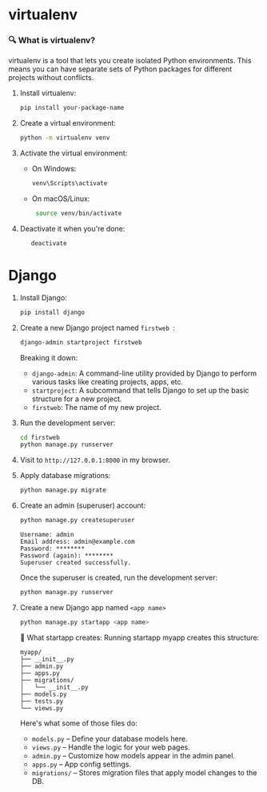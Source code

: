 # virtualenv
### 🔍 What is virtualenv?
virtualenv is a tool that lets you create isolated Python environments. This means you can have separate sets of Python packages for different projects without conflicts.

1. Install virtualenv:
   ```bash
   pip install your-package-name
   ```

2. Create a virtual environment:
   ```bash
   python -m virtualenv venv
   ```

3. Activate the virtual environment:
   - On Windows:
      ```bash
      venv\Scripts\activate
      ```
   - On macOS/Linux:
     ```bash
      source venv/bin/activate
      ```
4. Deactivate it when you're done:
   ```bash
      deactivate
   ```

# Django
1. Install Django:
   ```bash
   pip install django
   ```
   
2. Create a new Django project named  ```firstweb ```:
   ```bash
   django-admin startproject firstweb
   ```
   Breaking it down:
   - ```django-admin```: A command-line utility provided by Django to perform various tasks like creating projects, apps, etc.
   - ```startproject```: A subcommand that tells Django to set up the basic structure for a new project.
   - ```firstweb```: The name of my new project.

3. Run the development server:
   ```bash
   cd firstweb
   python manage.py runserver
   ```
4. Visit to ```http://127.0.0.1:8000``` in my browser.
5. Apply database migrations:
   ```bash
   python manage.py migrate
   ```
6. Create an admin (superuser) account:
   ```bash
   python manage.py createsuperuser
   ```

   ```
   Username: admin
   Email address: admin@example.com
   Password: ********
   Password (again): ********
   Superuser created successfully.
    ```
   Once the superuser is created, run the development server:
   ```bash
   python manage.py runserver
   ```
7. Create a new Django app named ```<app name>```
   ```bash
   python manage.py startapp <app name>
   ```
   📂 What startapp creates:
   Running startapp myapp creates this structure:
   
   ```text
   myapp/
   ├── __init__.py
   ├── admin.py
   ├── apps.py
   ├── migrations/
   │   └── __init__.py
   ├── models.py
   ├── tests.py
   └── views.py
   ```
   
   Here's what some of those files do:
   - ``` models.py ```     – Define your database models here.
   - ``` views.py ```      – Handle the logic for your web pages.
   - ``` admin.py ```      – Customize how models appear in the admin panel.
   - ``` apps.py ```       – App config settings.
   - ``` migrations/ ```   – Stores migration files that apply model changes to the DB.


   





   
